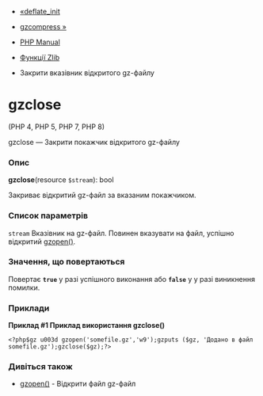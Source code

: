 - [«deflate_init](function.deflate-init.md)
- [gzcompress »](function.gzcompress.md)

- [PHP Manual](index.md)
- [Функції Zlib](ref.zlib.md)
- Закрити вказівник відкритого gz-файлу

# gzclose

(PHP 4, PHP 5, PHP 7, PHP 8)

gzclose — Закрити покажчик відкритого gz-файлу

### Опис

**gzclose**(resource `$stream`): bool

Закриває відкритий gz-файл за вказаним покажчиком.

### Список параметрів

`stream`
Вказівник на gz-файл. Повинен вказувати на файл, успішно відкритий
[gzopen()](function.gzopen.md).

### Значення, що повертаються

Повертає **`true`** у разі успішного виконання або **`false`** у
у разі виникнення помилки.

### Приклади

**Приклад #1 Приклад використання **gzclose()****

` <?php$gz u003d gzopen('somefile.gz','w9');gzputs ($gz, 'Додано в файл somefile.gz');gzclose($gz);?> `

### Дивіться також

- [gzopen()](function.gzopen.md) - Відкрити файл gz-файл
